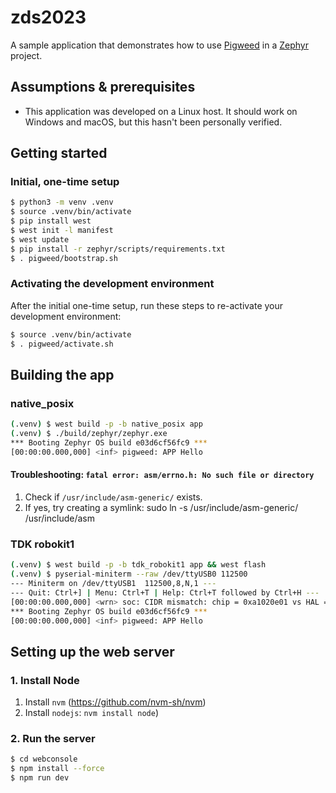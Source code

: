 # zds2023

A sample application that demonstrates how to use [Pigweed](https://pigweed.dev)
in a [Zephyr](https://zephyrproject.org/) project.

## Assumptions & prerequisites

* This application was developed on a Linux host. It should work on Windows and
  macOS, but this hasn't been personally verified.

## Getting started

### Initial, one-time setup

```bash
$ python3 -m venv .venv
$ source .venv/bin/activate
$ pip install west
$ west init -l manifest
$ west update
$ pip install -r zephyr/scripts/requirements.txt
$ . pigweed/bootstrap.sh 
```

### Activating the development environment

After the initial one-time setup, run these steps
to re-activate your development environment:

```bash
$ source .venv/bin/activate
$ . pigweed/activate.sh
```

## Building the app

### native_posix

```bash
(.venv) $ west build -p -b native_posix app
(.venv) $ ./build/zephyr/zephyr.exe
*** Booting Zephyr OS build e03d6cf56fc9 ***
[00:00:00.000,000] <inf> pigweed: APP Hello
```

#### Troubleshooting: `fatal error: asm/errno.h: No such file or directory`

1. Check if `/usr/include/asm-generic/` exists.
2. If yes, try creating a symlink:
       sudo ln -s /usr/include/asm-generic/ /usr/include/asm

### TDK robokit1

```bash
(.venv) $ west build -p -b tdk_robokit1 app && west flash
(.venv) $ pyserial-miniterm --raw /dev/ttyUSB0 112500
--- Miniterm on /dev/ttyUSB1  112500,8,N,1 ---
--- Quit: Ctrl+] | Menu: Ctrl+T | Help: Ctrl+T followed by Ctrl+H ---
[00:00:00.000,000] <wrn> soc: CIDR mismatch: chip = 0xa1020e01 vs HAL = 0xa1020e00
*** Booting Zephyr OS build e03d6cf56fc9 ***
[00:00:00.000,000] <inf> pigweed: APP Hello
```

## Setting up the web server

### 1. Install Node

1. Install `nvm` (https://github.com/nvm-sh/nvm)
2. Install `nodejs`: `nvm install node`)

### 2. Run the server

```bash
$ cd webconsole
$ npm install --force
$ npm run dev
```


